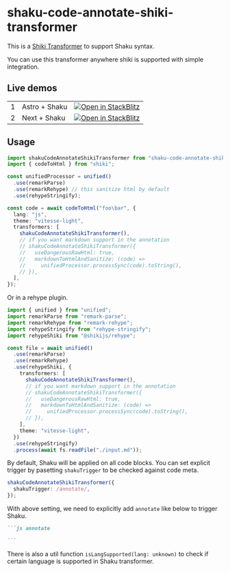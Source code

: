 # shaku-code-annotate-shiki-transformer

This is a [Shiki Transformer](https://shiki.matsu.io/guide/transformers) to support Shaku syntax.

You can use this transformer anywhere shiki is supported with simple integration.

## Live demos

|     |               |                                                                                                                                                              |
| --- | ------------- | ------------------------------------------------------------------------------------------------------------------------------------------------------------ |
| 1   | Astro + Shaku | [![Open in StackBlitz](https://developer.stackblitz.com/img/open_in_stackblitz.svg)](https://stackblitz.com/edit/github-yunziv-kcb1ow?file=astro.config.mjs) |
| 2   | Next + Shaku  | [![Open in StackBlitz](https://developer.stackblitz.com/img/open_in_stackblitz.svg)](https://stackblitz.com/edit/github-hrpoqm-sbmxb9?file=next.config.mjs)  |

## Usage

```ts
import shakuCodeAnnotateShikiTransformer from "shaku-code-annotate-shiki-transformer";
import { codeToHtml } from "shiki";

const unifiedProcessor = unified()
  .use(remarkParse)
  .use(remarkRehype) // this sanitize html by default
  .use(rehypeStringify);

const code = await codeToHtml("foo\bar", {
  lang: "js",
  theme: "vitesse-light",
  transformers: [
    shakuCodeAnnotateShikiTransformer(),
    // if you want markdown support in the annotation
    // shakuCodeAnnotateShikiTransformer({
    //   useDangerousRawHtml: true,
    //   markdownToHtmlAndSanitize: (code) =>
    //     unifiedProcessor.processSync(code).toString(),
    // }),
  ],
});
```

Or in a rehype plugin.

```ts
import { unified } from "unified";
import remarkParse from "remark-parse";
import remarkRehype from "remark-rehype";
import rehypeStringify from "rehype-stringify";
import rehypeShiki from "@shikijs/rehype";

const file = await unified()
  .use(remarkParse)
  .use(remarkRehype)
  .use(rehypeShiki, {
    transformers: [
      shakuCodeAnnotateShikiTransformer(),
      // if you want markdown support in the annotation
      // shakuCodeAnnotateShikiTransformer({
      //   useDangerousRawHtml: true,
      //   markdownToHtmlAndSanitize: (code) =>
      //     unifiedProcessor.processSync(code).toString(),
      // }),
    ],
    theme: "vitesse-light",
  })
  .use(rehypeStringify)
  .process(await fs.readFile("./input.md"));
```

By default, Shaku will be applied on all code blocks. You can set explicit trigger by pasetting `shakuTrigger` to be checked against code meta.

```ts
shakuCodeAnnotateShikiTransformer({
  shakuTrigger: /annotate/,
});
```

With above setting, we need to explicitly add `annotate` like below to trigger Shaku.

````md
```js annotate

```
````

There is also a util function `isLangSupported(lang: unknown)` to check if certain language is supported in Shaku transformer.
